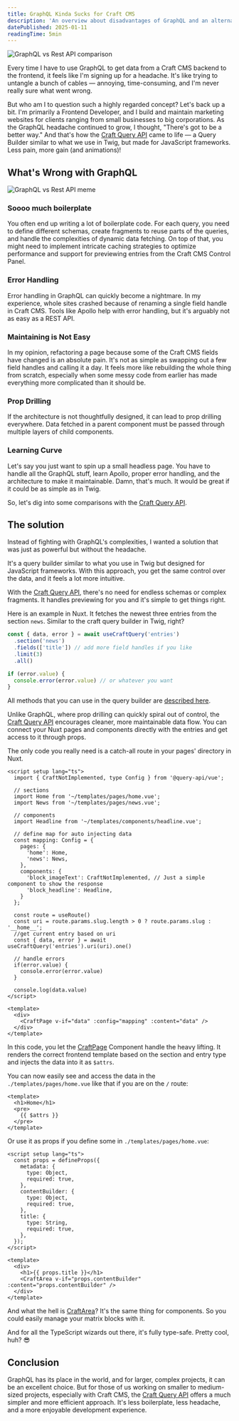 ```yaml
---
title: GraphQL Kinda Sucks for Craft CMS
description: 'An overview about disadvantages of GraphQL and an alternative in Craft CMS projects.'
datePublished: 2025-01-11
readingTime: 5min
---
```


![GraphQL vs Rest API comparison](/images/bitmap/graphql-burger-comparison.webp)

Every time I have to use GraphQL to get data from a Craft CMS backend to the frontend, it feels like I'm signing up for a headache. It's like trying to untangle a bunch of cables — annoying, time-consuming, and I'm never really sure what went wrong.

But who am I to question such a highly regarded concept? Let's back up a bit. I'm primarily a Frontend Developer, and I build and maintain marketing websites for clients ranging from small businesses to big corporations. As the GraphQL headache continued to grow, I thought, "There's got to be a better way." And that's how the [Craft Query API](/libraries/craft-query-api) came to life — a Query Builder similar to what we use in Twig, but made for JavaScript frameworks. Less pain, more gain (and animations)!

## What's Wrong with GraphQL

![GraphQL vs Rest API meme](/images/bitmap/graphql-or-rest.webp)

### Soooo much boilerplate
You often end up writing a lot of boilerplate code. For each query, you need to define different schemas, create fragments to reuse parts of the queries, and handle the complexities of dynamic data fetching. On top of that, you might need to implement intricate caching strategies to optimize performance and support for previewing entries from the Craft CMS Control Panel.

### Error Handling
Error handling in GraphQL can quickly become a nightmare. In my experience, whole sites crashed because of renaming a single field handle in Craft CMS. Tools like Apollo help with error handling, but it's arguably not as easy as a REST API.

### Maintaining is Not Easy
In my opinion, refactoring a page because some of the Craft CMS fields have changed is an absolute pain. It's not as simple as swapping out a few field handles and calling it a day. It feels more like rebuilding the whole thing from scratch, especially when some messy code from earlier has made everything more complicated than it should be.

### Prop Drilling
If the architecture is not thoughtfully designed, it can lead to prop drilling everywhere. Data fetched in a parent component must be passed through multiple layers of child components.

### Learning Curve
Let's say you just want to spin up a small headless page. You have to handle all the GraphQL stuff, learn Apollo, proper error handling, and the architecture to make it maintainable. Damn, that's much. It would be great if it could be as simple as in Twig.

So, let's dig into some comparisons with the [Craft Query API](/libraries/craft-query-api).

## The solution

Instead of fighting with GraphQL's complexities, I wanted a solution that was just as powerful but without the headache.

It's a query builder similar to what you use in Twig but designed for JavaScript frameworks. With this approach, you get the same control over the data, and it feels a lot more intuitive.

With the [Craft Query API](/libraries/craft-query-api), there's no need for endless schemas or complex fragments. It handles previewing for you and it's simple to get things right.

Here is an example in Nuxt. It fetches the newest three entries from the section `news`. Similar to the craft query builder in Twig, right?

```js
const { data, error } = await useCraftQuery('entries')
  .section('news')
  .fields(['title']) // add more field handles if you like
  .limit(3)
  .all()

if (error.value) {
  console.error(error.value) // or whatever you want
}
```

All methods that you can use in the query builder are [described here](https://samuelreichor.at/libraries/js-craftcms-api/methods).

Unlike GraphQL, where prop drilling can quickly spiral out of control, the [Craft Query API](/libraries/craft-query-api) encourages cleaner, more maintainable data flow. You can connect your Nuxt pages and components directly with the entries and get access to it through props.

The only code you really need is a catch-all route in your pages' directory in Nuxt.

```vue
<script setup lang="ts">
  import { CraftNotImplemented, type Config } from '@query-api/vue';

  // sections
  import Home from '~/templates/pages/home.vue';
  import News from '~/templates/pages/news.vue';

  // components
  import Headline from '~/templates/components/headline.vue';

  // define map for auto injecting data
  const mapping: Config = {
    pages: {
      'home': Home,
      'news': News,
    },
    components: {
      'block_imageText': CraftNotImplemented, // Just a simple component to show the response
      'block_headline': Headline,
    }
  };

  const route = useRoute()
  const uri = route.params.slug.length > 0 ? route.params.slug : '__home__';
  //get current entry based on uri
  const { data, error } = await useCraftQuery('entries').uri(uri).one() 

  // handle errors
  if(error.value) {
    console.error(error.value)
  }

  console.log(data.value)
</script>

<template>
  <div>
    <CraftPage v-if="data" :config="mapping" :content="data" />
  </div>
</template>
```

In this code, you let the [CraftPage](/libraries/vue-craftcms/components/craft-page) Component handle the heavy lifting. It renders the correct frontend template based on the section and entry type and injects the data into it as `$attrs`.

You can now easily see and access the data in the `./templates/pages/home.vue` like that if you are on the `/` route:

```vue
<template>
  <h1>Home</h1>
  <pre>
    {{ $attrs }}
  </pre>
</template>
```

Or use it as props if you define some in `./templates/pages/home.vue`:

```vue
<script setup lang="ts">
  const props = defineProps({
    metadata: {
      type: Object,
      required: true,
    },
    contentBuilder: {
      type: Object,
      required: true,
    },
    title: {
      type: String,
      required: true,
    },
  });
</script>

<template>
  <div>
    <h1>{{ props.title }}</h1>
    <CraftArea v-if="props.contentBuilder" :content="props.contentBuilder" />
  </div>
</template>
```

And what the hell is [CraftArea](/libraries/vue-craftcms/components/craft-area)? It's the same thing for components. So you could easily manage your matrix blocks with it.

And for all the TypeScript wizards out there, it's fully type-safe. Pretty cool, huh? 😎

## Conclusion

GraphQL has its place in the world, and for larger, complex projects, it can be an excellent choice. But for those of us working on smaller to medium-sized projects, especially with Craft CMS, the [Craft Query API](/libraries/craft-query-api) offers a much simpler and more efficient approach. It's less boilerplate, less headache, and a more enjoyable development experience.